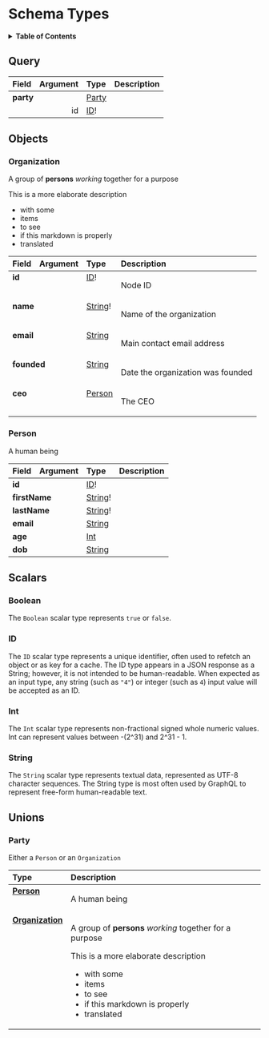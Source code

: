 # Schema Types

<details>
  <summary><strong>Table of Contents</strong></summary>

  * [Query](#query)
  * [Objects](#objects)
    * [Organization](#organization)
    * [Person](#person)
  * [Scalars](#scalars)
    * [Boolean](#boolean)
    * [ID](#id)
    * [Int](#int)
    * [String](#string)
  * [Unions](#unions)
    * [Party](#party)

</details>

## Query
<table>
<thead>
<tr>
<th align="left">Field</th>
<th align="right">Argument</th>
<th align="left">Type</th>
<th align="left">Description</th>
</tr>
</thead>
<tbody>
<tr>
<td colspan="2" valign="top"><strong>party</strong></td>
<td valign="top"><a href="#party">Party</a></td>
<td></td>
</tr>
<tr>
<td colspan="2" align="right" valign="top">id</td>
<td valign="top"><a href="#id">ID</a>!</td>
<td></td>
</tr>
</tbody>
</table>

## Objects

### Organization

A group of **persons** <em>working</em> together for a purpose

This is a more elaborate description

* with some
* items
* to see
* if this markdown is properly
* translated

<table>
<thead>
<tr>
<th align="left">Field</th>
<th align="right">Argument</th>
<th align="left">Type</th>
<th align="left">Description</th>
</tr>
</thead>
<tbody>
<tr>
<td colspan="2" valign="top"><strong>id</strong></td>
<td valign="top"><a href="#id">ID</a>!</td>
<td>

Node ID

</td>
</tr>
<tr>
<td colspan="2" valign="top"><strong>name</strong></td>
<td valign="top"><a href="#string">String</a>!</td>
<td>

Name of the organization

</td>
</tr>
<tr>
<td colspan="2" valign="top"><strong>email</strong></td>
<td valign="top"><a href="#string">String</a></td>
<td>

Main contact email address

</td>
</tr>
<tr>
<td colspan="2" valign="top"><strong>founded</strong></td>
<td valign="top"><a href="#string">String</a></td>
<td>

Date the organization was founded

</td>
</tr>
<tr>
<td colspan="2" valign="top"><strong>ceo</strong></td>
<td valign="top"><a href="#person">Person</a></td>
<td>

The CEO

</td>
</tr>
</tbody>
</table>

### Person

A human being

<table>
<thead>
<tr>
<th align="left">Field</th>
<th align="right">Argument</th>
<th align="left">Type</th>
<th align="left">Description</th>
</tr>
</thead>
<tbody>
<tr>
<td colspan="2" valign="top"><strong>id</strong></td>
<td valign="top"><a href="#id">ID</a>!</td>
<td></td>
</tr>
<tr>
<td colspan="2" valign="top"><strong>firstName</strong></td>
<td valign="top"><a href="#string">String</a>!</td>
<td></td>
</tr>
<tr>
<td colspan="2" valign="top"><strong>lastName</strong></td>
<td valign="top"><a href="#string">String</a>!</td>
<td></td>
</tr>
<tr>
<td colspan="2" valign="top"><strong>email</strong></td>
<td valign="top"><a href="#string">String</a></td>
<td></td>
</tr>
<tr>
<td colspan="2" valign="top"><strong>age</strong></td>
<td valign="top"><a href="#int">Int</a></td>
<td></td>
</tr>
<tr>
<td colspan="2" valign="top"><strong>dob</strong></td>
<td valign="top"><a href="#string">String</a></td>
<td></td>
</tr>
</tbody>
</table>

## Scalars

### Boolean

The `Boolean` scalar type represents `true` or `false`.

### ID

The `ID` scalar type represents a unique identifier, often used to refetch an object or as key for a cache. The ID type appears in a JSON response as a String; however, it is not intended to be human-readable. When expected as an input type, any string (such as `"4"`) or integer (such as `4`) input value will be accepted as an ID.

### Int

The `Int` scalar type represents non-fractional signed whole numeric values. Int can represent values between -(2^31) and 2^31 - 1.

### String

The `String` scalar type represents textual data, represented as UTF-8 character sequences. The String type is most often used by GraphQL to represent free-form human-readable text.


## Unions

### Party

Either a `Person` or an `Organization`

<table>
<thead>
<tr>
<th align="left">Type</th>
<th align="left">Description</th>
</tr>
</thead>
<tbody>
<tr>
<td valign="top"><strong><a href="#person">Person</a></strong></td>
<td valign="top">

A human being

</td>
</tr>
<tr>
<td valign="top"><strong><a href="#organization">Organization</a></strong></td>
<td valign="top">

A group of **persons** <em>working</em> together for a purpose

This is a more elaborate description

* with some
* items
* to see
* if this markdown is properly
* translated

</td>
</tr>
</tbody>
</table>
